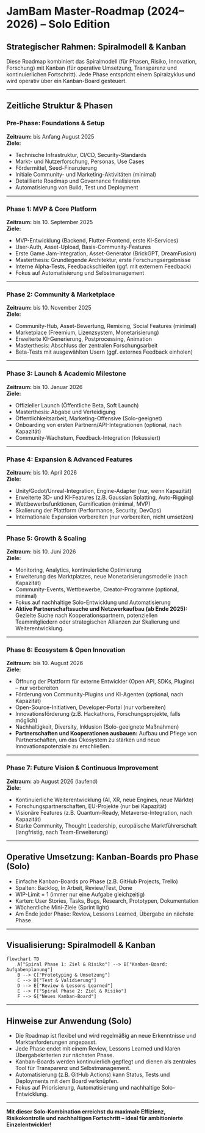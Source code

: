 # JamBam Master-Roadmap (2024–2026) – Solo Edition

## Strategischer Rahmen: Spiralmodell & Kanban

Diese Roadmap kombiniert das Spiralmodell (für Phasen, Risiko, Innovation, Forschung) mit Kanban (für operative Umsetzung, Transparenz und kontinuierlichen Fortschritt). Jede Phase entspricht einem Spiralzyklus und wird operativ über ein Kanban-Board gesteuert.

---

## Zeitliche Struktur & Phasen

### Pre-Phase: Foundations & Setup  
**Zeitraum:** bis Anfang August 2025  
**Ziele:**
- Technische Infrastruktur, CI/CD, Security-Standards
- Markt- und Nutzerforschung, Personas, Use Cases
- Fördermittel, Seed-Finanzierung
- Initiale Community- und Marketing-Aktivitäten (minimal)
- Detaillierte Roadmap und Governance finalisieren
- Automatisierung von Build, Test und Deployment

---

### Phase 1: MVP & Core Platform  
**Zeitraum:** bis 10. September 2025  
**Ziele:**
- MVP-Entwicklung (Backend, Flutter-Frontend, erste KI-Services)
- User-Auth, Asset-Upload, Basis-Community-Features
- Erste Game Jam-Integration, Asset-Generator (BrickGPT, DreamFusion)
- Masterthesis: Grundlegende Architektur, erste Forschungsergebnisse
- Interne Alpha-Tests, Feedbackschleifen (ggf. mit externem Feedback)
- Fokus auf Automatisierung und Selbstmanagement

---

### Phase 2: Community & Marketplace  
**Zeitraum:** bis 10. November 2025  
**Ziele:**
- Community-Hub, Asset-Bewertung, Remixing, Social Features (minimal)
- Marketplace (Freemium, Lizenzsystem, Monetarisierung)
- Erweiterte KI-Generierung, Postprocessing, Animation
- Masterthesis: Abschluss der zentralen Forschungsarbeit
- Beta-Tests mit ausgewählten Usern (ggf. externes Feedback einholen)

---

### Phase 3: Launch & Academic Milestone  
**Zeitraum:** bis 10. Januar 2026  
**Ziele:**
- Offizieller Launch (Öffentliche Beta, Soft Launch)
- Masterthesis: Abgabe und Verteidigung
- Öffentlichkeitsarbeit, Marketing-Offensive (Solo-geeignet)
- Onboarding von ersten Partnern/API-Integrationen (optional, nach Kapazität)
- Community-Wachstum, Feedback-Integration (fokussiert)

---

### Phase 4: Expansion & Advanced Features  
**Zeitraum:** bis 10. April 2026  
**Ziele:**
- Unity/Godot/Unreal-Integration, Engine-Adapter (nur, wenn Kapazität)
- Erweiterte 3D- und KI-Features (z.B. Gaussian Splatting, Auto-Rigging)
- Wettbewerbsfunktionen, Gamification (minimal, MVP)
- Skalierung der Plattform (Performance, Security, DevOps)
- Internationale Expansion vorbereiten (nur vorbereiten, nicht umsetzen)

---

### Phase 5: Growth & Scaling  
**Zeitraum:** bis 10. Juni 2026  
**Ziele:**
- Monitoring, Analytics, kontinuierliche Optimierung
- Erweiterung des Marktplatzes, neue Monetarisierungsmodelle (nach Kapazität)
- Community-Events, Wettbewerbe, Creator-Programme (optional, minimal)
- Fokus auf nachhaltige Solo-Entwicklung und Automatisierung
- **Aktive Partnerschaftssuche und Netzwerkaufbau (ab Ende 2025):** Gezielte Suche nach Kooperationspartnern, potenziellen Teammitgliedern oder strategischen Allianzen zur Skalierung und Weiterentwicklung.

---

### Phase 6: Ecosystem & Open Innovation  
**Zeitraum:** bis 10. August 2026  
**Ziele:**
- Öffnung der Plattform für externe Entwickler (Open API, SDKs, Plugins) – nur vorbereiten
- Förderung von Community-Plugins und KI-Agenten (optional, nach Kapazität)
- Open-Source-Initiativen, Developer-Portal (nur vorbereiten)
- Innovationsförderung (z.B. Hackathons, Forschungsprojekte, falls möglich)
- Nachhaltigkeit, Diversity, Inklusion (Solo-geeignete Maßnahmen)
- **Partnerschaften und Kooperationen ausbauen:** Aufbau und Pflege von Partnerschaften, um das Ökosystem zu stärken und neue Innovationspotenziale zu erschließen.

---

### Phase 7: Future Vision & Continuous Improvement  
**Zeitraum:** ab August 2026 (laufend)  
**Ziele:**
- Kontinuierliche Weiterentwicklung (AI, XR, neue Engines, neue Märkte)
- Forschungspartnerschaften, EU-Projekte (nur bei Kapazität)
- Visionäre Features (z.B. Quantum-Ready, Metaverse-Integration, nach Kapazität)
- Starke Community, Thought Leadership, europäische Marktführerschaft (langfristig, nach Team-Erweiterung)

---

## Operative Umsetzung: Kanban-Boards pro Phase (Solo)

- Einfache Kanban-Boards pro Phase (z.B. GitHub Projects, Trello)
- Spalten: Backlog, In Arbeit, Review/Test, Done
- WIP-Limit = 1 (immer nur eine Aufgabe gleichzeitig)
- Karten: User Stories, Tasks, Bugs, Research, Prototypen, Dokumentation
- Wöchentliche Mini-Ziele (Sprint light)
- Am Ende jeder Phase: Review, Lessons Learned, Übergabe an nächste Phase

---

## Visualisierung: Spiralmodell & Kanban

```mermaid
flowchart TD
    A["Spiral Phase 1: Ziel & Risiko"] --> B["Kanban-Board: Aufgabenplanung"]
    B --> C["Prototyping & Umsetzung"]
    C --> D["Test & Validierung"]
    D --> E["Review & Lessons Learned"]
    E --> F["Spiral Phase 2: Ziel & Risiko"]
    F --> G["Neues Kanban-Board"]
```

---

## Hinweise zur Anwendung (Solo)

- Die Roadmap ist flexibel und wird regelmäßig an neue Erkenntnisse und Marktanforderungen angepasst.
- Jede Phase endet mit einem Review, Lessons Learned und klaren Übergabekriterien zur nächsten Phase.
- Kanban-Boards werden kontinuierlich gepflegt und dienen als zentrales Tool für Transparenz und Selbstmanagement.
- Automatisierung (z.B. GitHub Actions) kann Status, Tests und Deployments mit dem Board verknüpfen.
- Fokus auf Priorisierung, Automatisierung und nachhaltige Solo-Entwicklung.

---

**Mit dieser Solo-Kombination erreichst du maximale Effizienz, Risikokontrolle und nachhaltigen Fortschritt – ideal für ambitionierte Einzelentwickler!** 